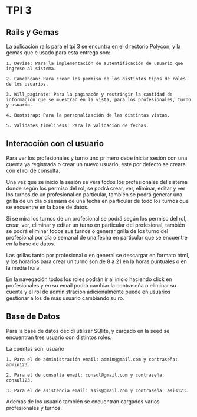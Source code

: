 # TPI 3

## Rails y Gemas

La aplicación rails para el tpi 3 se encuntra en el directorio Polycon, y la gemas que e usado para esta entrega son:

    1. Devise: Para la implementación de autentificación de usuario que ingrese al sistema.
       
    2. Cancancan: Para crear los permiso de los distintos tipos de roles de los usuarios.
       
    3. Will_paginate: Para la paginacón y restringir la cantidad de información que se muestran en la vista, para los profesionales, turno y usuario.
       
    4. Bootstrap: Para la personalización de las distintas vistas.
       
    5. Validates_timeliness: Para la validación de fechas.

## Interacción con el usuario

Para ver los profesionales y turno uno primero debe iniciar sesión con una cuenta ya registrada o crear un nuevo usuario, este por defecto se creara con el rol de consulta.

Una vez que se inicio la sesión se vera todos los profesionales del sistema donde según los permiso del rol, se podrá crear, ver, eliminar, editar y ver los turnos de un profesional en particular, también se podrá generar una grilla de un día o semana de una fecha en particular de todo los turnos que se encuentre en la base de datos.

Si se mira los turnos de un profesional se podrá según los permiso del rol, crear, ver, eliminar y editar un turno en particular del profesional, también se podrá eliminar todos sus turnos o generar grilla de los turno del profesional por día o semanal de una fecha en particular que se encuentre en la base de datos.

Las grillas tanto por profesional o en general se descargar en formato html, y los horarios para crear un turno son de 8 a 21 en la horas puntuales o en la media hora.

En la navegación todos los roles podrán ir al inicio haciendo click en profesionales y en su email podrá cambiar la contraseña o eliminar su cuenta y el rol de administración adicionalmente puede en usuarios gestionar a los de más usuario cambiando su ro.

## Base de Datos

Para la base de datos decidí utilizar SQlite, y cargado en la seed se encuentran tres usuario con distintos roles.

La cuentas son: usuario

    1. Para el de administración email: admin@gmail.com y contraseña: admin123.

    2. Para el de consulta email: consul@gmail.com y contraseña: consul123.
     
    3. Para el de asistencia email: asis@gmail.com y contraseña: asis123.

Ademas de los usuario también se encuentran cargados varios profesionales y turnos.


